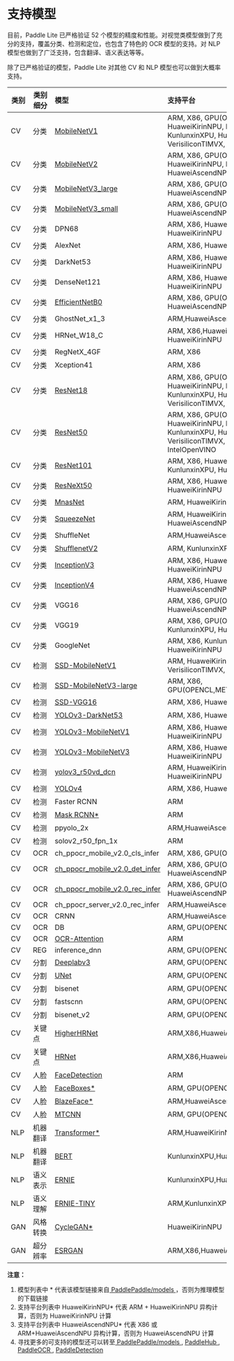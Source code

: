 # 支持模型

目前，Paddle Lite 已严格验证 52 个模型的精度和性能。对视觉类模型做到了充分的支持，覆盖分类、检测和定位，也包含了特色的 OCR 模型的支持。对 NLP 模型也做到了广泛支持，包含翻译、语义表达等等。

除了已严格验证的模型，Paddle Lite 对其他 CV 和 NLP 模型也可以做到大概率支持。

| 类别 | 类别细分 | 模型 | 支持平台 |
|-|-|:-|:-|
| CV | 分类 | [MobileNetV1](https://paddlelite-demo.bj.bcebos.com/models/mobilenet_v1_fp32_224_fluid.tar.gz) | ARM, X86, GPU(OPENCL,METAL), HuaweiKirinNPU, RockchipNPU, MediatekAPU, KunlunxinXPU, HuaweiAscendNPU, VerisiliconTIMVX, AndroidNNAPI |
| CV | 分类 | [MobileNetV2](https://paddlelite-demo.bj.bcebos.com/models/mobilenet_v2_fp32_224_fluid.tar.gz) | ARM, X86, GPU(OPENCL,METAL), HuaweiKirinNPU, KunlunxinXPU, HuaweiAscendNPU |
| CV | 分类 | [MobileNetV3_large](https://paddle-inference-dist.bj.bcebos.com/AI-Rank/mobile/MobileNetV3_large_x1_0.tar.gz) | ARM, X86, GPU(OPENCL,METAL), HuaweiAscendNPU, HuaweiKirinNPU |
| CV | 分类 | [MobileNetV3_small](https://paddle-inference-dist.bj.bcebos.com/AI-Rank/mobile/MobileNetV3_small_x1_0.tar.gz) | ARM, X86, GPU(OPENCL,METAL), HuaweiAscendNPU, HuaweiKirinNPU |
| CV | 分类 | DPN68 | ARM, X86, HuaweiAscendNPU, HuaweiKirinNPU |
| CV | 分类 | AlexNet | ARM, X86, HuaweiAscendNPU |
| CV | 分类 | DarkNet53 | ARM, X86, HuaweiAscendNPU, HuaweiKirinNPU |
| CV | 分类 | DenseNet121 | ARM, X86, HuaweiAscendNPU, HuaweiKirinNPU |
| CV | 分类 | [EfficientNetB0](https://paddlelite-demo.bj.bcebos.com/models/EfficientNetB0.tar.gz) | ARM, X86, GPU(OPENCL), KunlunxinXPU, HuaweiAscendNPU, HuaweiKirinNPU |
| CV | 分类 | GhostNet_x1_3 | ARM,HuaweiAscendNPU, HuaweiKirinNPU |
| CV | 分类 | HRNet_W18_C | ARM, X86,HuaweiAscendNPU, HuaweiKirinNPU |
| CV | 分类 | RegNetX_4GF | ARM, X86 |
| CV | 分类 | Xception41 | ARM, X86 |
| CV | 分类 | [ResNet18](https://paddlelite-demo.bj.bcebos.com/models/resnet18_fp32_224_fluid.tar.gz) | ARM, X86, GPU(OPENCL,METAL), HuaweiKirinNPU, RockchipNPU, KunlunxinXPU, HuaweiAscendNPU, VerisiliconTIMVX, AndroidNNAPI |
| CV | 分类 | [ResNet50](https://paddlelite-demo.bj.bcebos.com/models/resnet50_fp32_224_fluid.tar.gz) | ARM, X86, GPU(OPENCL,METAL), HuaweiKirinNPU, RockchipNPU, KunlunxinXPU, HuaweiAscendNPU, VerisiliconTIMVX, AndroidNNAPI, IntelOpenVINO|
| CV | 分类 | [ResNet101](https://paddlelite-demo.bj.bcebos.com/NNAdapter/models/PaddleClas/ResNet101.tgz) | ARM, X86, HuaweiKirinNPU, RockchipNPU, KunlunxinXPU, HuaweiAscendNPU |
| CV | 分类 | [ResNeXt50](https://paddlelite-demo.bj.bcebos.com/NNAdapter/models/PaddleClas/ResNeXt50_32x4d.tgz) | ARM, X86, HuaweiAscendNPU, HuaweiKirinNPU |
| CV | 分类 | [MnasNet](https://paddlelite-demo.bj.bcebos.com/models/mnasnet_fp32_224_fluid.tar.gz)| ARM, HuaweiKirinNPU, HuaweiAscendNPU |
| CV | 分类 | [SqueezeNet](https://paddlelite-demo.bj.bcebos.com/models/squeezenet_fp32_224_fluid.tar.gz) | ARM, HuaweiKirinNPU, KunlunxinXPU, HuaweiAscendNPU |
| CV | 分类 | ShuffleNet | ARM,HuaweiAscendNPU |
| CV | 分类 | [ShufflenetV2](https://paddlelite-demo.bj.bcebos.com/models/shufflenetv2.tar.gz) | ARM, KunlunxinXPU, HuaweiAscendNPU |
| CV | 分类 | [InceptionV3](https://paddlelite-demo.bj.bcebos.com/NNAdapter/models/PaddleClas/InceptionV3.tgz) | ARM, X86, HuaweiAscendNPU, HuaweiKirinNPU |
| CV | 分类 | [InceptionV4](https://paddlelite-demo.bj.bcebos.com/models/inceptionv4.tar.gz) | ARM, X86, HuaweiKirinNPU, KunlunxinXPU, HuaweiAscendNPU |
| CV | 分类 | VGG16 | ARM, X86, GPU(OPENCL), KunlunxinXPU, HuaweiAscendNPU |
| CV | 分类 | VGG19 | ARM, X86, GPU(OPENCL,METAL), KunlunxinXPU, HuaweiAscendNPU|
| CV | 分类 | GoogleNet | ARM, X86, KunlunxinXPU, HuaweiAscendNPU, HuaweiKirinNPU |
| CV | 检测 | [SSD-MobileNetV1](https://paddlelite-demo.bj.bcebos.com/models/ssd_mobilenet_v1_pascalvoc_fp32_300_fluid.tar.gz) | ARM, HuaweiKirinNPU*, HuaweiAscendNPU*, VerisiliconTIMVX, AndroidNNAPI |
| CV | 检测 | [SSD-MobileNetV3-large](https://paddle-inference-dist.bj.bcebos.com/AI-Rank/mobile/ssdlite_mobilenet_v3_large.tar.gz) | ARM, X86, GPU(OPENCL,METAL),HuaweiAscendNPU* |
| CV | 检测 | [SSD-VGG16](https://paddlelite-demo.bj.bcebos.com/NNAdapter/models/PaddleDetection/ssd_vgg16_300_240e_voc.tgz) | ARM, X86, HuaweiAscendNPU* |
| CV | 检测 | [YOLOv3-DarkNet53](https://paddlelite-demo.bj.bcebos.com/NNAdapter/models/PaddleDetection/yolov3_darknet53_270e_coco.tgz) | ARM, X86, HuaweiAscendNPU* |
| CV | 检测 | [YOLOv3-MobileNetV1](https://paddlelite-demo.bj.bcebos.com/NNAdapter/models/PaddleDetection/yolov3_mobilenet_v1_270e_coco.tgz) | ARM, X86, HuaweiAscendNPU*, HuaweiKirinNPU |
| CV | 检测 | [YOLOv3-MobileNetV3](https://paddlelite-demo.bj.bcebos.com/models/yolov3_mobilenet_v3_prune86_FPGM_320_fp32_fluid.tar.gz) | ARM, X86, HuaweiAscendNPU*, HuaweiKirinNPU |
| CV | 检测 | [yolov3_r50vd_dcn](https://paddlelite-demo.bj.bcebos.com/NNAdapter/models/PaddleDetection/yolov3_r50vd_dcn_270e_coco.tgz) | ARM, HuaweiKirinNPU*, HuaweiAscendNPU*, HuaweiKirinNPU |
| CV | 检测 | [YOLOv4](https://paddlelite-demo.bj.bcebos.com/NNAdapter/models/PaddleDetection/yolov4_cspdarknet.tgz) | ARM, X86, HuaweiAscendNPU* |
| CV | 检测 | Faster RCNN | ARM |
| CV | 检测 | [Mask RCNN*](https://github.com/PaddlePaddle/PaddleDetection/blob/release/0.4/docs/MODEL_ZOO_cn.md) | ARM |
| CV | 检测 | ppyolo_2x | ARM,HuaweiAscendNPU* |
| CV | 检测 | solov2_r50_fpn_1x | ARM |
| CV | OCR | ch_ppocr_mobile_v2.0_cls_infer | ARM, X86, GPU(OPENCL),HuaweiAscendNPU |
| CV | OCR | [ch_ppocr_mobile_v2.0_det_infer](https://paddlelite-demo.bj.bcebos.com/NNAdapter/models/PaddleOCR/ch_ppocr_mobile_v2.0_det_infer.tgz) | ARM, X86, GPU(OPENCL), HuaweiAscendNPU, HuaweiKirinNPU |
| CV | OCR | [ch_ppocr_mobile_v2.0_rec_infer](https://paddlelite-demo.bj.bcebos.com/NNAdapter/models/PaddleOCR/ch_ppocr_mobile_v2.0_rec_infer.tgz) | ARM, X86, GPU(OPENCL), HuaweiAscendNPU*, HuaweiKirinNPU* |
| CV | OCR | ch_ppocr_server_v2.0_rec_infer | ARM,HuaweiAscendNPU*, HuaweiKirinNPU* |
| CV | OCR | CRNN | ARM,HuaweiAscendNPU |
| CV | OCR | DB | ARM, GPU(OPENCL),HuaweiAscendNPU |
| CV | OCR | [OCR-Attention](https://paddle-inference-dist.bj.bcebos.com/ocr_attention.tar.gz) | ARM |
| CV | REG | inference_dnn | ARM, GPU(OPENCL) |
| CV | 分割 | [Deeplabv3](https://paddlelite-demo.bj.bcebos.com/models/deeplab_mobilenet_fp32_fluid.tar.gz) | ARM, GPU(OPENCL), HuaweiAscendNPU |
| CV | 分割 | [UNet](https://paddlelite-demo.bj.bcebos.com/models/Unet.zip) | ARM, GPU(OPENCL), HuaweiAscendNPU |
| CV | 分割 | bisenet | ARM, GPU(OPENCL),HuaweiAscendNPU |
| CV | 分割 | fastscnn | ARM, GPU(OPENCL) |
| CV | 分割 | bisenet_v2 | ARM, GPU(OPENCL),HuaweiAscendNPU |
| CV | 关键点 | [HigherHRNet](https://paddlelite-demo.bj.bcebos.com/NNAdapter/models/PaddleDetection/higherhrnet_hrnet_w32_640.tgz) | ARM,X86,HuaweiAscendNPU,HuaweiKirinNPU |
| CV | 关键点 | [HRNet](https://paddlelite-demo.bj.bcebos.com/NNAdapter/models/PaddleDetection/hrnet_w32_384x288.tgz) | ARM,X86,HuaweiAscendNPU,HuaweiKirinNPU |
| CV | 人脸 | [FaceDetection](https://paddlelite-demo.bj.bcebos.com/models/facedetection_fp32_240_430_fluid.tar.gz) | ARM |
| CV | 人脸 | [FaceBoxes*](https://github.com/PaddlePaddle/PaddleDetection/blob/release/0.4/docs/featured_model/FACE_DETECTION.md#FaceBoxes) | ARM, GPU(OPENCL), HuaweiAscendNPU |
| CV | 人脸 | [BlazeFace*](https://github.com/PaddlePaddle/PaddleDetection/blob/release/0.4/docs/featured_model/FACE_DETECTION.md#BlazeFace) | ARM,HuaweiAscendNPU |
| CV | 人脸 | [MTCNN](https://paddlelite-demo.bj.bcebos.com/models/mtcnn.zip)  | ARM, GPU(OPENCL) |
| NLP | 机器翻译 | [Transformer*](https://github.com/PaddlePaddle/models/tree/release/1.8/PaddleNLP/machine_translation/transformer) | ARM,HuaweiKirinNPU*,HuaweiAscendNPU* |
| NLP | 机器翻译 | [BERT](https://paddle-inference-dist.bj.bcebos.com/PaddleLite/models_and_data_for_unittests/bert.tar.gz) | KunlunxinXPU,HuaweiAscendNPU |
| NLP | 语义表示 | [ERNIE](https://paddle-inference-dist.bj.bcebos.com/PaddleLite/models_and_data_for_unittests/ernie.tar.gz) | KunlunxinXPU,HuaweiAscendNPU |
| NLP | 语义理解 | [ERNIE-TINY](https://paddlelite-demo.bj.bcebos.com/NNAdapter/models/PaddleNLP/ernie_tiny.tgz) | ARM,KunlunxinXPU,HuaweiAscendNPU |
| GAN | 风格转换 | [CycleGAN*](https://github.com/PaddlePaddle/models/tree/release/1.7/PaddleCV/gan/cycle_gan) | HuaweiKirinNPU |
| GAN | 超分辨率 | [ESRGAN](https://paddlelite-demo.bj.bcebos.com/NNAdapter/models/PaddleGAN/esrgan_psnr_x4_div2k.tgz) |ARM,X86,HuaweiAscendNPU,HuaweiKirinNPU|

**注意：**

1. 模型列表中 * 代表该模型链接来自[ PaddlePaddle/models ](https://github.com/PaddlePaddle/models)，否则为推理模型的下载链接
2. 支持平台列表中 HuaweiKirinNPU* 代表 ARM + HuaweiKirinNPU 异构计算，否则为 HuaweiKirinNPU 计算
3. 支持平台列表中 HuaweiAscendNPU* 代表 X86 或 ARM+HuaweiAscendNPU 异构计算，否则为 HuaweiAscendNPU 计算
4. 寻找更多的可支持的模型还可以转至[ PaddlePaddle/models ](https://github.com/PaddlePaddle/models), [ PaddleHub ](https://github.com/PaddlePaddle/PaddleHub), [ PaddleOCR ](https://github.com/PaddlePaddle/PaddleOCR), [ PaddleDetection ](https://github.com/PaddlePaddle/PaddleDetection)
